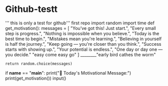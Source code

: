 # Github-testt
''' this is only a test for github'''
first repo
import random
import time
def get_motivation():
    messages = [
        "You’ve got this! Just start.",
        "Every small step is progress.",
        "Nothing is impossible when you believe.",
        "Today is the best time to begin.",
        "Mistakes mean you're learning.",
        "Believing in yourself is half the journey.",
        "Keep going — you're closer than you think.",
        "Success starts with showing up.",
        "Your potential is endless.",
        "One day or day one — you decide."
                "easy come easy go"
    ]
________"early bird cathes the worm"

    return random.choice(messages)
if __name__ == "__main__":
    print("🌟 Today's Motivational Message:")
    print(get_motivation())
input()
